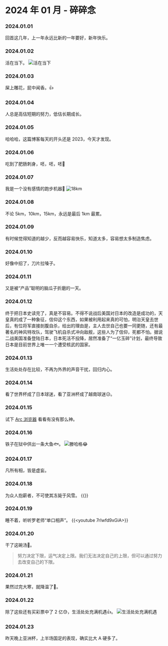 # 2024 年 01 月 - 碎碎念


### 2024.01.01
回首这几年，上一年永远比新的一年要好，新年快乐。

### 2024.01.02
活在当下。
![活在当下](https://image.ericzzz.com/2024/01/02/63ddd9ca-f978-47a5-9735-d7390aece1b6.jpg)

### 2024.01.03
屎上雕花，屁中闻香。👍

### 2024.01.04 
人总是高估短期的努力，低估长期成长。

### 2024.01.05
哈哈哈，这篇博客每天的开头还是 2023，今天才发现。

### 2024.01.06
吃到了肥肠刺身，呸，呸，呸🤮

### 2024.01.07
我是一个没有感情的跑步机器🤖
![18km](https://image.ericzzz.com/2024/01/16/1705390111_wqV4aCHL.jpg)

### 2024.01.08
不论 5km，10km，15km，永远是最后 1km 最累。

### 2024.01.09
有时候觉得知道的越少，反而越容易快乐，知道太多，容易想太多制造焦虑。

### 2024.01.10
好像中招了，刀片拉嗓子。

### 2024.01.11
又是被“产品”聪明的脑瓜子折磨的一天。

### 2024.01.12
终于把日本史读完了，真是不容易。不得不说战后美国对日本的改造是成功的，天皇真的成了一种象征，信仰这个东西，如果被利用起来真的可怕，明治天皇去世后，有位将军直接剖腹自杀，给出的理由是，主人去世自己也要一同更随，还有最著名的神风特攻队，驾驶飞机自杀式冲向敌舰，这些人为了信仰，死都不怕。据说二战美国准备登陆日本，日本死活不投降，居然准备了“一亿玉碎”计划，最终导致日本是目前世界上唯一一个遭受核武的国家。

### 2024.01.13
生活处处存在比较，不再为外界的声音干扰，回归内心。

### 2024.01.14
看了世界杯成了日本球迷，看了亚洲杯成了越南球迷😥。

### 2024.01.15
试下 [Arc 浏览器](https://arc.net/) 看看有没有那么神。

### 2024.01.16
铁子在狱中供出一条大鱼🐟。
![滕哈格😂](https://image.ericzzz.com/2024/01/23/676697cc-ee9d-45bb-85fa-7202353d1b31.jpg)

### 2024.01.17
凡所有相，皆是虚妄。

### 2024.01.18
为众人抱薪者，不可使其冻毙于风雪。
{{<youtube ksQyUSaG2oI>}}

### 2024.01.19
睡不着，听听罗老师“单口相声”。
{{<youtube 7rIwfd9xGiA>}}

### 2024.01.20
干了这碗汤🍻。
> 努力决定下限，运气决定上限。我们无法决定自己的上限，但可以通过努力去改变自己的下限。 

### 2024.01.21
果然过完大寒，就降温了🥶。

### 2024.01.22
除了这些还有买彩票中了 2 亿😓，生活处处充满机遇👍。
![生活处处充满机遇](https://image.ericzzz.com/2024/01/23/6354bd84-dc27-4287-81c6-2c78326538f6.jpg)

### 2024.01.23
昨天晚上亚洲杯，上半场国足的表现，确实比大 A 硬多了。
